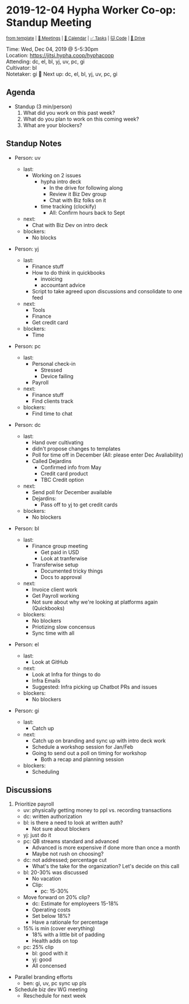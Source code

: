 # 2019-12-04 Hypha Worker Co-op: Standup Meeting

<sup>[from template][standup-template] | [:notebook: Meetings][meetings] | [:date: Calendar][calendar] | [:white_check_mark: Tasks][tasks] | [:cat: Code][gh] | [:open_file_folder: Drive][gdrive]</sup>

Time:       Wed, Dec 04, 2019 @ 5-5:30pm  
Location:   https://jitsi.hypha.coop/hyphacoop  
Attending:  dc, el, bl, yj, uv, pc, gi  
Cultivator: bl  
Notetaker:  gi :raising_hand: Next up: dc, el, bl, yj, uv, pc, gi

## Agenda

- Standup (3 min/person)
  1. What did you work on this past week?
  2. What do you plan to work on this coming week?
  3. What are your blockers?

## Standup Notes

- Person: uv
	- last: 
	    - Working on 2 issues
	        - hypha intro deck
	            - In the drive for following along
	            - Review it Biz Dev group
	            - Chat with Biz folks on it
	        - time tracking (clockify)
	            - All: Confirm hours back to Sept
	- next: 
	    - Chat with Biz Dev on intro deck
	- blockers: 
	    - No blocks

- Person: yj
	- last: 
	    - Finance stuff
	    - How to do think in quickbooks
	        - invoicing
	        - accountant advice
        - Script to take agreed upon discussions and consolidate to one feed
	- next: 
	    - Tools
	    - Finance
	    - Get credit card
	- blockers: 
	    - Time

- Person: pc
	- last: 
	    - Personal check-in
	        - Stressed
	        - Device failing
        - Payroll
	- next:
	    - Finance stuff
	    - Find clients track 
	- blockers:
	    - Find time to chat

- Person: dc
	- last: 
	    - Hand over cultivating
	    - didn't propose changes to templates
	    - Poll for time off in December (All: please enter Dec Avaliability)
	    - Called Dejardins
	        - Confirmed info from May
	        - Credit card product
	        - TBC Credit option
	- next: 
	    - Send poll for December available
	    - Dejardins:
	        - Pass off to yj to get credit cards
	- blockers: 
	    - No blockers

- Person: bl
	- last: 
	    - Finance group meeting
	        - Get paid in USD
	        - Look at tranferwise
        - Transferwise setup
            - Documented tricky things
            - Docs to approval
	- next: 
	    - Invoice client work
	    - Get Payroll working
	    - Not sure about why we're looking at platforms again (Quickbooks)
	- blockers: 
	    - No blockers
	    - Priotizing slow concensus
	    - Sync time with all

- Person: el
	- last: 
	    - Look at GitHub
	- next: 
	    - Look at Infra for things to do
	    - Infra Emails
	    - Suggested: Infra picking up Chatbot PRs and issues
	- blockers: 
	    - No blockers

- Person: gi
	- last: 
        - Catch up
	- next: 
	    - Catch up on branding and sync up with intro deck work
	    - Schedule a workshop session for Jan/Feb
	    - Going to send out a poll on timing for workshop
	        - Both a recap and planning session
	- blockers: 
	    - Scheduling

## Discussions

1. Prioritize payroll
    - uv: physically getting money to ppl vs. recording transactions
    - dc: written authorization
    - bl: is there a need to look at written auth?
        - Not sure about blockers
    - yj: just do it
    - pc: QB streams standard and advanced
        - Advanced is more expensive if done more than once a month
        - Maybe not rush on choosing?
    - dc: not addressed; percentage cut
        - What's the take for the organization? Let's decide on this call
    - bl: 20-30% was discussed
        - No vacation
        - Clip:
            - pc: 15-30%
    - Move forward on 20% clip?
        - dc: Estimate for employeers 15-18%
        - Operating costs
        - Set below 18%?
        - Have a rationale for percentage
    - 15% is min (cover everything)
        - 18% with a little bit of padding
        - Health adds on top
    - pc: 25% clip
        - bl: good with it
        - yj: good
        - All concensed

- Parallel branding efforts
    - ben: gi, uv, pc sync up pls
- Schedule biz dev WG meeting
    - Reschedule for next week

<!-- Links: Important -->
[standup-template]: https://link.hypha.coop/standup-template
[meetings]: https://link.hypha.coop/meetings
[calendar]: https://link.hypha.coop/calendar
[tasks]:    https://link.hypha.coop/tasks
[gh]:       https://link.hypha.coop/gh
[gdrive]:   https://link.hypha.coop/gdrive
